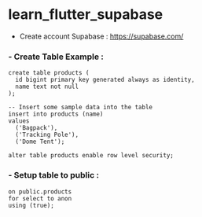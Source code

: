 # learn_flutter_supabase

- Create account Supabase : https://supabase.com/

### - Create Table Example :
```-- Create the table
create table products (
  id bigint primary key generated always as identity,
  name text not null
);

-- Insert some sample data into the table
insert into products (name)
values
  ('Bagpack'),
  ('Tracking Pole'),
  ('Dome Tent');

alter table products enable row level security;
```

### - Setup table to public : 
```create policy "public can read products"
on public.products
for select to anon
using (true);
```

